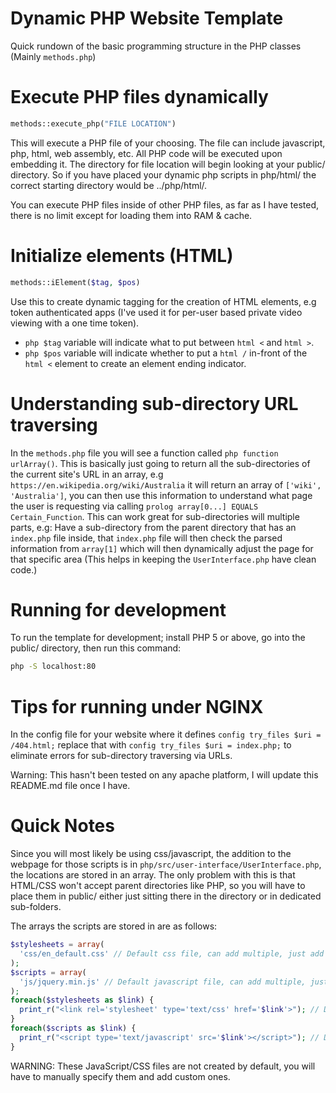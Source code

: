 # Dynamic PHP Website Template

Quick rundown of the basic programming structure in the PHP classes (Mainly ```methods.php```)


# Execute PHP files dynamically

```php
methods::execute_php("FILE LOCATION")
```
This will execute a PHP file of your choosing. The file can include javascript, php, html, web assembly, etc. All PHP code will be executed upon embedding it. The directory for file location will begin looking at your public/ directory. So if you have placed your dynamic php scripts in php/html/ the correct starting directory would be ../php/html/.

You can execute PHP files inside of other PHP files, as far as I have tested, there is no limit except for loading them into RAM & cache.


# Initialize elements (HTML)

```php
methods::iElement($tag, $pos)
```
Use this to create dynamic tagging for the creation of HTML elements, e.g token authenticated apps (I've used it for per-user based private video viewing with a one time token).

 - ```php $tag``` variable will indicate what to put between ```html <``` and ```html >```.
 - ```php $pos``` variable will indicate whether to put a ```html /``` in-front of the ```html <``` element to create an element ending indicator.


# Understanding sub-directory URL traversing

In the ```methods.php``` file you will see a function called ```php function urlArray()```. This is basically just going to return all the sub-directories of the current site's URL in an array, e.g ```https://en.wikipedia.org/wiki/Australia``` it will return an array of ```['wiki', 'Australia']```, you can then use this information to understand what page the user is requesting via calling ```prolog array[0...] EQUALS Certain_Function```. This can work great for sub-directories will multiple parts, e.g: Have a sub-directory from the parent directory that has an ```index.php``` file inside, that ```index.php``` file will then check the parsed information from ```array[1]``` which will then dynamically adjust the page for that specific area (This helps in keeping the ```UserInterface.php``` have clean code.)


# Running for development

To run the template for development; install PHP 5 or above, go into the public/ directory, then run this command:
```bash
php -S localhost:80
```


# Tips for running under NGINX

In the config file for your website where it defines ```config try_files $uri = /404.html;``` replace that with ```config try_files $uri = index.php;``` to eliminate errors for sub-directory traversing via URLs.

Warning: This hasn't been tested on any apache platform, I will update this README.md file once I have.


# Quick Notes

Since you will most likely be using css/javascript, the addition to the webpage for those scripts is in ``` php/src/user-interface/UserInterface.php ```, the locations are stored in an array. The only problem with this is that HTML/CSS won't accept parent directories like PHP, so you will have to place them in public/ either just sitting there in the directory or in dedicated sub-folders.

The arrays the scripts are stored in are as follows:

```php
$stylesheets = array(
  'css/en_default.css' // Default css file, can add multiple, just add another child.
);
$scripts = array(
  'js/jquery.min.js' // Default javascript file, can add multiple, just add another child.
);
foreach($stylesheets as $link) {
  print_r("<link rel='stylesheet' type='text/css' href='$link'>"); // Dynamically adds them into the <head></head> section
}
foreach($scripts as $link) {
  print_r("<script type='text/javascript' src='$link'></script>"); // Dynamically adds them into the <head></head> section
}
```

WARNING: These JavaScript/CSS files are not created by default, you will have to manually specify them and add custom ones.
